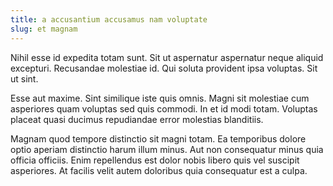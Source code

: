 ```yaml
---
title: a accusantium accusamus nam voluptate
slug: et magnam
---
```


Nihil esse id expedita totam sunt. Sit ut aspernatur aspernatur neque aliquid excepturi. Recusandae molestiae id. Qui soluta provident ipsa voluptas. Sit ut sint.

Esse aut maxime. Sint similique iste quis omnis. Magni sit molestiae cum asperiores quam voluptas sed quis commodi. In et id modi totam. Voluptas placeat quasi ducimus repudiandae error molestias blanditiis.

Magnam quod tempore distinctio sit magni totam. Ea temporibus dolore optio aperiam distinctio harum illum minus. Aut non consequatur minus quia officia officiis. Enim repellendus est dolor nobis libero quis vel suscipit asperiores. At facilis velit autem doloribus quia consequatur est a culpa.
